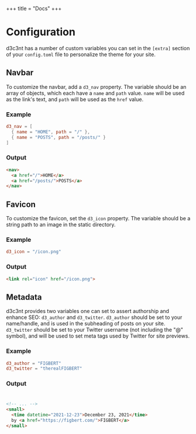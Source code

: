 +++
title = "Docs"
+++

# Configuration

d3c3nt has a number of custom variables you can set in the `[extra]`
section of your `config.toml` file to personalize the theme for your
site.

## Navbar

To customize the navbar, add a `d3_nav` property. The variable should be
an array of objects, which each have a `name` and `path` value. `name`
will be used as the link's text, and `path` will be used as the `href`
value.

### Example
```toml
d3_nav = [
  { name = "HOME", path = "/" },
  { name = "POSTS", path = "/posts/" }
]
```
### Output
```html
<nav>
  <a href="/">HOME</a>
  <a href="/posts/">POSTS</a>
</nav>
```

## Favicon

To customize the favicon, set the `d3_icon` property. The variable
should be a string path to an image in the static directory.

### Example
```toml
d3_icon = "/icon.png"
```
### Output
```html
<link rel="icon" href="/icon.png">
```

## Metadata

d3c3nt provides two variables one can set to assert authorship and
enhance SEO: `d3_author` and `d3_twitter`. `d3_author` should be set to
your name/handle, and is used in the subheading of posts on your site.
`d3_twitter` should be set to your Twitter username (not including the
"@" symbol), and will be used to set meta tags used by Twitter for site
previews.

### Example
```toml
d3_author = "FIGBERT"
d3_twitter = "therealFIGBERT"
```
### Output
# <meta name="twitter:card" content="summary">
# <meta name="twitter:creator" content="@therealFIGBERT">
```html
<!-- ... -->
<small>
  <time datetime="2021-12-23">December 23, 2021</time>
  by <a href="https://figbert.com/">FIGBERT</a>
</small>
```

[realfavicongenerator.net]: https://realfavicongenerator.net/
